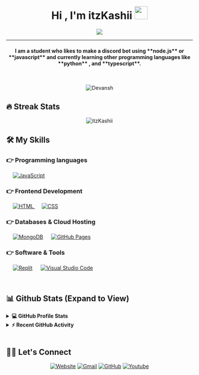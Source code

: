 <h1 align="center">Hi , I'm itzKashii <img src="https://media.giphy.com/media/hvRJCLFzcasrR4ia7z/giphy.gif" width="35"></h1>
<p align="center">
  <a href="https://github.com/DenverCoder1/readme-typing-svg"><img src="https://readme-typing-svg.herokuapp.com?lines=IT+Student;A+Lover+Boy;Gamer;Graphic%20Designer;Always%20learning%20new%20things&center=true&width=500&height=50"></a>
</p>
<hr/>
<h4 align="center">I am a student who likes to make a discord bot using **node.js** or **javascript** and currently learning other programming languages like **python** , and **typescript**.</h4>
<br>
<p align="center"> <img src="https://komarev.com/ghpvc/?username=itzKashii&label=Profile%20views&color=0e75b6&style=plastic" alt="Devansh" /> </p>

## 🔥 Streak Stats
<p align="center"><img src="https://github-readme-streak-stats.herokuapp.com/?user=itzKashii&theme=algolia" alt="itzKashii"  /></p>


## 🛠️ My Skills

### 👉 Programming languages

<p align="left"> 

  &emsp;
  <a href="https://developer.mozilla.org/en-US/docs/Web/JavaScript" target="_blank"> 
     <img alt="JavaScript" src="https://img.shields.io/badge/JavaScript%20-%23F7DF1E.svg?logo=javascript&logoColor=black">
   </a>
  
</p>

### 👉 Frontend Development
<p align="left"> 
  &emsp; 
  <a href="https://www.w3.org/html/" target="_blank"> 
   <img alt="HTML" src="https://img.shields.io/badge/HTML5%20-%23E34F26.svg?logo=html5&logoColor=white">
  </a>   
  &emsp;
  <a href="https://www.w3schools.com/css/" target="_blank">
    <img alt="CSS" src="https://img.shields.io/badge/CSS%20-%231572B6.svg?logo=css3&logoColor=white">
  </a> 

### 👉 Databases & Cloud Hosting
<p align="left">
  &emsp;
    <a href="https://www.mongodb.com/"><img alt="MongoDB" src="https://img.shields.io/badge/-MongoDB-green?style=flat&llogo=mysql&logoColor=white"></a>
  &emsp;
    <a href="https://www.github.com"><img alt="GitHub Pages" src="https://img.shields.io/badge/GitHub%20Pages-%23327FC7.svg?style=flat&llogo=github&logoColor=white"></a>
 </p>
 

 ### 👉 Software & Tools
 
<p>
    &emsp;
    <a href="https://www.repl.it/"><img alt="Replit" src="https://img.shields.io/badge/-Repl.it-yellowgreen?style=flat&llogo=mysql&logoColor=white"></a>
  &emsp;
    <a href="#"><img alt="Visual Studio Code" src="https://img.shields.io/badge/Visual%20Studio%20Code-0078d7.svg?logo=visual-studio-code&logoColor=white"></a>
</p>

<br/>

## 📊 Github Stats (Expand to View) 


<details> 
  <summary><b>💻 GitHub Profile Stats</b></summary>
  <br/>
  <p align="center">
    <a href="https://github.com/anuraghazra/github-readme-stats"><img alt="itzKashii's Github Stats" src="https://github-readme-stats.vercel.app/api?username=itzKashii&show_icons=true&count_private=true&theme=algolia" height="192px"/></a>
<br/>
  &nbsp;
	  <img src="https://github-readme-stats.vercel.app/api/top-langs?username=itzKashii&show_icons=true&locale=en&layout=compact&theme=algolia" alt="candida18" height="192px"/>
  <br/>
  <b>Note:</b> Top languages is only a metric of the languages my public code consists of and doesn't reflect experience or skill level.
  </p>
</details>


<details>
  <summary><b>⚡ Recent GitHub Activity</b></summary>
  <br/>
   <a href="https://github.com/itzKashii0"><img alt="itzKashii's Activity Graph" src="https://activity-graph.herokuapp.com/graph?username=itzKashii&custom_title=dEVANSH%20Noronha's%20Contribution%20Graph&theme=react-dark" /></a>
  <br/>

</details>

<br/>

## 🙋‍♀️ Let's Connect
<p align="center">
  <a href="https://treobot.tk/"><img src="https://img.icons8.com/bubbles/50/000000/web.png" alt="Website"/></a>
	<a href="mailto:dev8adam576@gmail.com"><img src="https://img.icons8.com/bubbles/50/000000/gmail.png" alt="Gmail"/></a>
	<a href="https://github.com/devanshyadav2010"><img src="https://img.icons8.com/bubbles/50/000000/github.png" alt="GitHub"/></a>
	<a href="https://www.youtube.com/channel/DEVILADAMGAMING"><img src="https://img.icons8.com/bubbles/50/000000/youtube.png" alt="Youtube"/></a>
	
</p>
